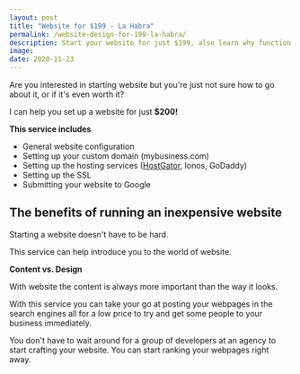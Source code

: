 ```yaml
---
layout: post
title: "Website for $199 - La Habra"
permalink: /website-design-for-199-la-habra/
description: Start your website for just $199, also learn why function over form is more important when starting a website. 
image: 
date: 2020-11-23
---
```

Are you interested in starting website but you're just not
sure how to go about it, or if it's even worth it?

I can help you set up a website for just **$200!**

**This service includes**

- General website configuration
- Setting up your custom domain (mybusiness.com)
- Setting up the hosting services ([HostGator](https://www.hostgator.com/), Ionos, GoDaddy)
- Setting up the SSL
- Submitting your website to Google

## The benefits of running an inexpensive website

Starting a website doesn't have to be hard.

This service can help introduce you to the world of website.

**Content vs. Design**

With website the content is always more important than the way it looks.

With this service you can take your go at posting your webpages in the
search engines all for a low price to try and get some people to your
business immediately.

You don't have to wait around for a group of developers 
at an agency to start crafting your website. You can start 
ranking your webpages right away.




